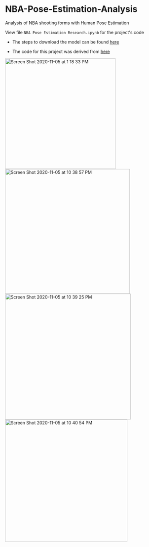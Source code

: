 # NBA-Pose-Estimation-Analysis

Analysis of NBA shooting forms with Human Pose Estimation

View file `NBA Pose Estimation Research.ipynb` for the project's code 

- The steps to download the model can be found [here](https://www.learnopencv.com/deep-learning-based-human-pose-estimation-using-opencv-cpp-python/)

- The code for this project was derived from [here](https://github.com/spmallick/learnopencv/tree/master/OpenPose)

<img width="358" alt="Screen Shot 2020-11-05 at 1 18 33 PM" src="https://user-images.githubusercontent.com/43652410/98323323-8d98a700-1fb7-11eb-91bd-06afc204d2ef.png"> <img width="404" alt="Screen Shot 2020-11-05 at 10 38 57 PM" src="https://user-images.githubusercontent.com/43652410/98323447-c9337100-1fb7-11eb-8428-f573e0ea1792.png"> <img width="407" alt="Screen Shot 2020-11-05 at 10 39 25 PM" src="https://user-images.githubusercontent.com/43652410/98323453-cc2e6180-1fb7-11eb-8557-f071dddb4a09.png">
<img width="396" alt="Screen Shot 2020-11-05 at 10 40 54 PM" src="https://user-images.githubusercontent.com/43652410/98323553-0a2b8580-1fb8-11eb-9301-01ef427f8f31.png">
